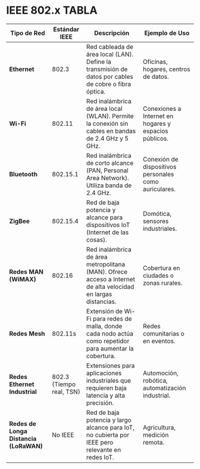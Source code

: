 # IEEE 802.x TABLA

| **Tipo de Red**            | **Estándar IEEE** | **Descripción**                                                                                  | **Ejemplo de Uso**                                    |
|-----------------------------|-------------------|--------------------------------------------------------------------------------------------------|-------------------------------------------------------|
| **Ethernet**               | 802.3             | Red cableada de área local (LAN). Define la transmisión de datos por cables de cobre o fibra óptica. | Oficinas, hogares, centros de datos.                 |
| **Wi-Fi**                 | 802.11            | Red inalámbrica de área local (WLAN). Permite la conexión sin cables en bandas de 2.4 GHz y 5 GHz.  | Conexiones a Internet en hogares y espacios públicos. |
| **Bluetooth**             | 802.15.1          | Red inalámbrica de corto alcance (PAN, Personal Area Network). Utiliza banda de 2.4 GHz.           | Conexión de dispositivos personales como auriculares. |
| **ZigBee**                | 802.15.4          | Red de baja potencia y alcance para dispositivos IoT (Internet de las cosas).                     | Domótica, sensores industriales.                     |
| **Redes MAN (WiMAX)**      | 802.16            | Red inalámbrica de área metropolitana (MAN). Ofrece acceso a Internet de alta velocidad en largas distancias. | Cobertura en ciudades o zonas rurales.               |
| **Redes Mesh**             | 802.11s           | Extensión de Wi-Fi para redes de malla, donde cada nodo actúa como repetidor para aumentar la cobertura. | Redes comunitarias o en eventos.                     |
| **Redes Ethernet Industrial** | 802.3 (Tiempo real, TSN) | Extensiones para aplicaciones industriales que requieren baja latencia y alta precisión.             | Automoción, robótica, automatización industrial.      |
| **Redes de Longa Distancia (LoRaWAN)** | No IEEE          | Red de baja potencia y largo alcance para IoT, no cubierta por IEEE pero relevante en redes IoT.     | Agricultura, medición remota.                        |
